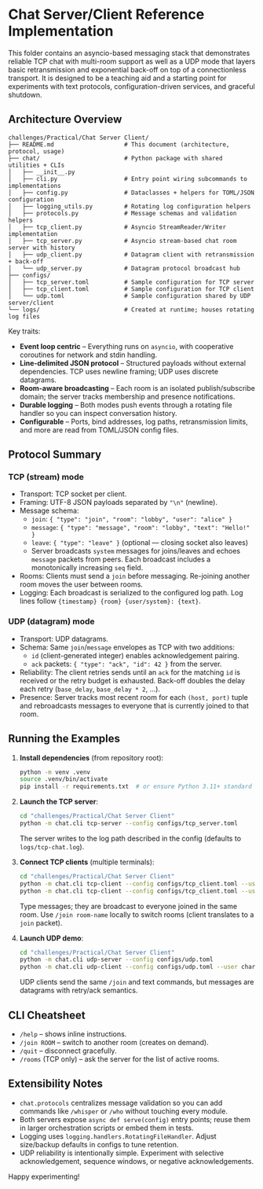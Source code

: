 # Chat Server/Client Reference Implementation

This folder contains an asyncio-based messaging stack that demonstrates reliable TCP chat with multi-room support as well as a UDP mode that layers basic retransmission and exponential back-off on top of a connectionless transport. It is designed to be a teaching aid and a starting point for experiments with text protocols, configuration-driven services, and graceful shutdown.

## Architecture Overview

```
challenges/Practical/Chat Server Client/
├── README.md                    # This document (architecture, protocol, usage)
├── chat/                        # Python package with shared utilities + CLIs
│   ├── __init__.py
│   ├── cli.py                   # Entry point wiring subcommands to implementations
│   ├── config.py                # Dataclasses + helpers for TOML/JSON configuration
│   ├── logging_utils.py         # Rotating log configuration helpers
│   ├── protocols.py             # Message schemas and validation helpers
│   ├── tcp_client.py            # Asyncio StreamReader/Writer implementation
│   ├── tcp_server.py            # Asyncio stream-based chat room server with history
│   ├── udp_client.py            # Datagram client with retransmission + back-off
│   └── udp_server.py            # Datagram protocol broadcast hub
├── configs/
│   ├── tcp_server.toml          # Sample configuration for TCP server
│   ├── tcp_client.toml          # Sample configuration for TCP client
│   └── udp.toml                 # Sample configuration shared by UDP server/client
└── logs/                        # Created at runtime; houses rotating log files
```

Key traits:

- **Event loop centric** – Everything runs on `asyncio`, with cooperative coroutines for network and stdin handling.
- **Line-delimited JSON protocol** – Structured payloads without external dependencies. TCP uses newline framing; UDP uses discrete datagrams.
- **Room-aware broadcasting** – Each room is an isolated publish/subscribe domain; the server tracks membership and presence notifications.
- **Durable logging** – Both modes push events through a rotating file handler so you can inspect conversation history.
- **Configurable** – Ports, bind addresses, log paths, retransmission limits, and more are read from TOML/JSON config files.

## Protocol Summary

### TCP (stream) mode

- Transport: TCP socket per client.
- Framing: UTF-8 JSON payloads separated by `"\n"` (newline).
- Message schema:
  - `join`: `{ "type": "join", "room": "lobby", "user": "alice" }`
  - `message`: `{ "type": "message", "room": "lobby", "text": "Hello!" }`
  - `leave`: `{ "type": "leave" }` (optional — closing socket also leaves)
  - Server broadcasts `system` messages for joins/leaves and echoes `message` packets from peers. Each broadcast includes a monotonically increasing `seq` field.
- Rooms: Clients must send a `join` before messaging. Re-joining another room moves the user between rooms.
- Logging: Each broadcast is serialized to the configured log path. Log lines follow `{timestamp} {room} {user/system}: {text}`.

### UDP (datagram) mode

- Transport: UDP datagrams.
- Schema: Same `join`/`message` envelopes as TCP with two additions:
  - `id` (client-generated integer) enables acknowledgement pairing.
  - `ack` packets: `{ "type": "ack", "id": 42 }` from the server.
- Reliability: The client retries sends until an `ack` for the matching `id` is received or the retry budget is exhausted. Back-off doubles the delay each retry (`base_delay`, `base_delay * 2`, ...).
- Presence: Server tracks most recent room for each `(host, port)` tuple and rebroadcasts messages to everyone that is currently joined to that room.

## Running the Examples

1. **Install dependencies** (from repository root):

   ```bash
   python -m venv .venv
   source .venv/bin/activate
   pip install -r requirements.txt  # or ensure Python 3.11+ standard library is available
   ```

2. **Launch the TCP server**:

   ```bash
   cd "challenges/Practical/Chat Server Client"
   python -m chat.cli tcp-server --config configs/tcp_server.toml
   ```

   The server writes to the log path described in the config (defaults to `logs/tcp-chat.log`).

3. **Connect TCP clients** (multiple terminals):

   ```bash
   cd "challenges/Practical/Chat Server Client"
   python -m chat.cli tcp-client --config configs/tcp_client.toml --user alice
   python -m chat.cli tcp-client --config configs/tcp_client.toml --user bob
   ```

   Type messages; they are broadcast to everyone joined in the same room. Use `/join room-name` locally to switch rooms (client translates to a `join` packet).

4. **Launch UDP demo**:

   ```bash
   cd "challenges/Practical/Chat Server Client"
   python -m chat.cli udp-server --config configs/udp.toml
   python -m chat.cli udp-client --config configs/udp.toml --user charlie
   ```

   UDP clients send the same `/join` and text commands, but messages are datagrams with retry/ack semantics.

## CLI Cheatsheet

- `/help` – shows inline instructions.
- `/join ROOM` – switch to another room (creates on demand).
- `/quit` – disconnect gracefully.
- `/rooms` (TCP only) – ask the server for the list of active rooms.

## Extensibility Notes

- `chat.protocols` centralizes message validation so you can add commands like `/whisper` or `/who` without touching every module.
- Both servers expose `async def serve(config)` entry points; reuse them in larger orchestration scripts or embed them in tests.
- Logging uses `logging.handlers.RotatingFileHandler`. Adjust size/backup defaults in configs to tune retention.
- UDP reliability is intentionally simple. Experiment with selective acknowledgement, sequence windows, or negative acknowledgements.

Happy experimenting!
